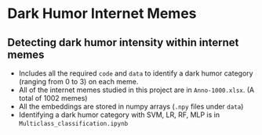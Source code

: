 # Dark Humor Internet Memes
## Detecting dark humor intensity within internet memes
- Includes all the required `code` and `data` to identify a dark humor category (ranging from 0 to 3) on each meme.
- All of the internet memes studied in this project are in `Anno-1000.xlsx`. (A total of 1002 memes)
- All the embeddings are stored in numpy arrays (`.npy` files under `data`)
- Identifying a dark humor category with SVM, LR, RF, MLP is in `Multiclass_classification.ipynb` 

